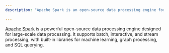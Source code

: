 ```yaml
---
description: "Apache Spark is an open-source data processing engine for large-scale data, with batch, interactive, & stream processing, plus ML & SQL libraries."

---
```

[Apache Spark](https://spark.apache.org/) is a powerful open-source data processing engine designed for large-scale data processing. It supports batch, interactive, and stream processing, with built-in libraries for machine learning, graph processing, and SQL querying.
